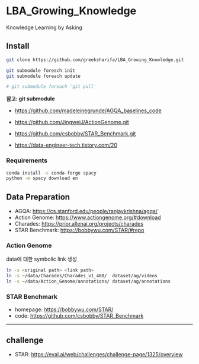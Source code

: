 # LBA_Growing_Knowledge
Knowledge Learning by Asking


## Install

```bash
git clone https://github.com/greeksharifa/LBA_Growing_Knowledge.git

git submodule foreach init
git submodule foreach update

# git submodule foreach 'git pull'
```

**참고: git submodule** 

- https://github.com/madeleinegrunde/AGQA_baselines_code
- https://github.com/JingweiJ/ActionGenome.git
- https://github.com/csbobby/STAR_Benchmark.git


- https://data-engineer-tech.tistory.com/20


### Requirements
```bash
conda install -c conda-forge spacy
python -m spacy download en
```

## Data Preparation

- AGQA: https://cs.stanford.edu/people/ranjaykrishna/agqa/
- Action Genome: https://www.actiongenome.org/#download
- Charades: https://prior.allenai.org/projects/charades
- STAR Benchmark: https://bobbywu.com/STAR/#repo

### Action Genome
data에 대한 symbolic link 생성
```bash
ln -s <original path> <link path>
ln -s ~/data/Charades/Charades_v1_480/  dataset/ag/videos
ln -s ~/data/Action_Genome/annotations/ dataset/ag/annotations
```

### STAR Benchmark

- homepage: https://bobbywu.com/STAR/
- code: https://github.com/csbobby/STAR_Benchmark

---

## challenge

- STAR: https://eval.ai/web/challenges/challenge-page/1325/overview